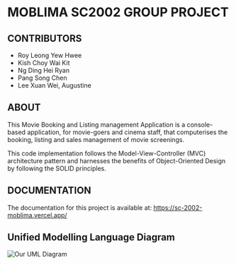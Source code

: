 # MOBLIMA SC2002 GROUP PROJECT

## CONTRIBUTORS
- Roy Leong Yew Hwee
- Kish Choy Wai Kit
- Ng Ding Hei Ryan
- Pang Song Chen
- Lee Xuan Wei, Augustine

## ABOUT
This Movie Booking and Listing management Application is a console-based application, for movie-goers and cinema staff, that computerises the booking, listing and sales management of movie screenings.

This code implementation follows the Model-View-Controller (MVC) architecture pattern and harnesses the benefits of Object-Oriented Design by following the SOLID principles.


## DOCUMENTATION
The documentation for this project is available at: https://sc-2002-moblima.vercel.app/

## Unified Modelling Language Diagram
![Our UML Diagram](https://media.discordapp.net/attachments/896630396903624714/1041976003884503100/SS9-Grp5-UML_Diagram.jpg?width=2112&height=1226)

